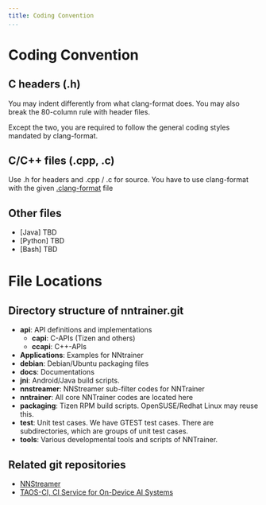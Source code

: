 ```yaml
---
title: Coding Convention
...
```


# Coding Convention

## C headers (.h)

You may indent differently from what clang-format does. You may also break the 80-column rule with header files.

Except the two, you are required to follow the general coding styles mandated by clang-format.

## C/C++ files (.cpp, .c)

Use .h for headers and .cpp / .c for source.
You have to use clang-format with the given [.clang-format](https://github.com/nnstreamer/nntrainer/blob/main/.clang-format) file


## Other files

- [Java] TBD
- [Python] TBD
- [Bash] TBD


# File Locations

## Directory structure of nntrainer.git

- **api**: API definitions and implementations
    - **capi**: C-APIs (Tizen and others)
    - **ccapi**: C++-APIs
- **Applications**: Examples for NNtrainer
- **debian**: Debian/Ubuntu packaging files
- **docs**: Documentations
- **jni**: Android/Java build scripts.
- **nnstreamer**: NNStreamer sub-filter codes for NNTrainer
- **nntrainer**: All core NNTrainer codes are located here
- **packaging**: Tizen RPM build scripts. OpenSUSE/Redhat Linux may reuse this.
- **test**: Unit test cases. We have GTEST test cases. There are subdirectories, which are groups of unit test cases.
- **tools**: Various developmental tools and scripts of NNTrainer.

## Related git repositories

- [NNStreamer](https://github.com/nnstreamer/nnstreamer)
- [TAOS-CI, CI Service for On-Device AI Systems](https://github.com/nnstreamer/TAOS-CI)
